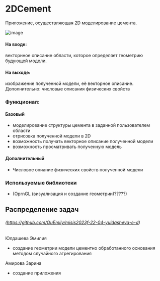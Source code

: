 # 2DCement
Приложение, осуществляющая 2D моделирование цемента.

![image](https://github.com/OuEmily/misis2023f-22-04-yuldasheva-e-d/assets/114305635/65d269d3-aa6e-4ef6-9321-b77633468457)


#### На входе: 
  векторнное описание области, которое определяет геометрию будующей модели.

#### На выходе: 
  изображение полученной модели, её векторное описание. Дополнительно: числовые описания физических свойств

### Функционал:

#### Базовый

  *  моделирование структуры цемента в заданной пользователем области
  *  отрисовка полученной модели в 2D
  *  возможность получать векторное описание полученной модели
  *  возможность просматривать полученную модель
    
#### Дополнительный

  * Числовое опиание физических свойств полученной модели

  
### Используемые библиотеки

* (OprnGL (визуализация и создание геометрии)?????)


## Распределение задач

###### (https://github.com/OuEmily/misis2023f-22-04-yuldasheva-e-d)
Юлдашева Эмилия
  - создание геометрии модели цементно обработанного основания методом случайного агрегирования

Амирова Зарина
  - создание приложения
